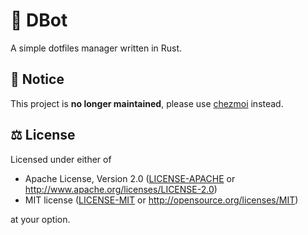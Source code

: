 # 🤖 DBot

A simple dotfiles manager written in Rust.

## 📌 Notice

This project is **no longer maintained**, please use
[chezmoi](https://github.com/twpayne/chezmoi) instead.

## ⚖️ License

Licensed under either of

- Apache License, Version 2.0 ([LICENSE-APACHE](LICENSE-APACHE) or
  <http://www.apache.org/licenses/LICENSE-2.0>)
- MIT license ([LICENSE-MIT](LICENSE-MIT) or
  <http://opensource.org/licenses/MIT>)

at your option.
